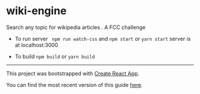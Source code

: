 # wiki-engine

Search any topic for wikipedia articles . A FCC challenge 

 * To run server ``` npm run watch-css``` and `npm start` or `yarn start` server is at localhost:3000

 * To build `npm build` or `yarn build`

--------



This project was bootstrapped with [Create React App](https://github.com/facebookincubator/create-react-app).

You can find the most recent version of this guide [here](https://github.com/facebookincubator/create-react-app/blob/master/packages/react-scripts/template/README.md).
